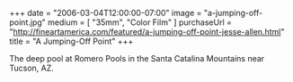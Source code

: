 +++
date = "2006-03-04T12:00:00-07:00"
image = "a-jumping-off-point.jpg"
medium = [ "35mm", "Color Film" ]
purchaseUrl = "http://fineartamerica.com/featured/a-jumping-off-point-jesse-allen.html"
title = "A Jumping-Off Point"
+++

The deep pool at Romero Pools in the Santa Catalina Mountains near Tucson, AZ.
